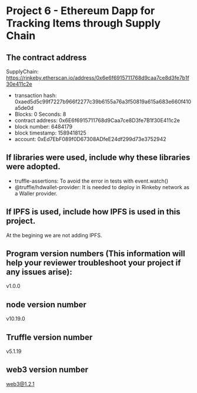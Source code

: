 # Project 6 - Ethereum Dapp for Tracking Items through Supply Chain

## The contract address

SupplyChain: https://rinkeby.etherscan.io/address/0x6e6f6915711768d9caa7ce8d3fe7b1f30e411c2e

- transaction hash: 0xaed5d5c99f7227b966f2277c39b6155a76a3f50819a615a683e660f410a5de0d
- Blocks: 0 Seconds: 8
- contract address: 0x6E6f6915711768d9Caa7ce8D3fe7B1f30E411c2e
- block number: 6484179
- block timestamp: 1589418125
- account: 0xEd7EbF089f0D67308ADfeE24df299d73e3752942

## If libraries were used, include why these libraries were adopted.

- truffle-assertions: To avoid the error in tests with event.watch()
- @truffle/hdwallet-provider: It is needed to deploy in Rinkeby network as a Waller provider.

## If IPFS is used, include how IPFS is used in this project.

At the begining we are not adding IPFS.

## Program version numbers (This information will help your reviewer troubleshoot your project if any issues arise):

v1.0.0

## node version number

v10.19.0

## Truffle version number

v5.1.19

## web3 version number

web3@1.2.1
